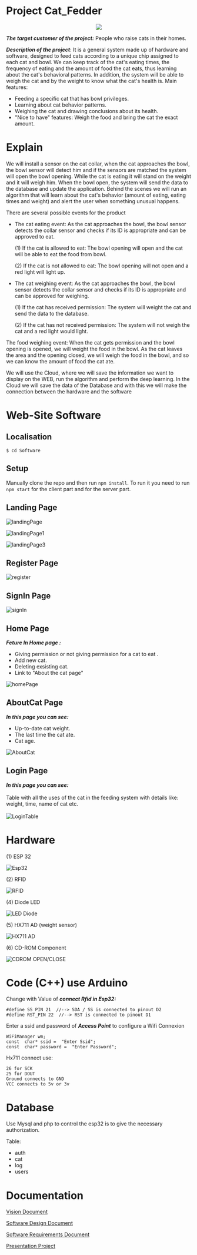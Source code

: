 
# Project Cat_Fedder



<p align="center">
  <img src="https://github.com/ShimonMimoun/Cat_Fedder/blob/master/Requirements%20Specification/PosterCatFeeder.jpg">
</p>


***The target customer of the project:***
 People who raise cats in their homes. 
 
 ***Description of the project***: 
 It is a general system made up of hardware and software, designed to feed cats according to a unique chip assigned to each cat and bowl. We can keep track of the cat's eating times, the frequency of eating and the amount of food the cat eats, thus learning about the cat's behavioral patterns. In addition, the system will be able to weigh the cat and by the weight to know what the cat's health is.
 Main features: 
 - Feeding a specific cat that has bowl privileges. 
 - Learning about cat behavior patterns. 
 - Weighing the cat and drawing conclusions about its health. 
 - "Nice to have" features: Weigh the food and bring the cat the exact amount.
 



# Explain
We will install a sensor on the cat collar, when the cat approaches the bowl, the bowl sensor will detect him and if the sensors are matched the system will open the bowl opening. While the cat is eating it will stand on the weight and it will weigh him. When the bowl open, the system will send the data to the database and update the application.
Behind the scenes we will run an algorithm that will learn about the cat's behavior (amount of eating, eating times and weight) and alert the user when something unusual happens.

There are several possible events for the product
- The cat eating event: As the cat approaches the bowl, the bowl sensor detects the collar sensor and checks if its ID is appropriate and can be approved to eat. 

	(1) If the cat is allowed to eat: The bowl opening will open and the cat will be able to 				eat the food from bowl. 
	
	(2) If the cat is not allowed to eat: The bowl opening will not open and a red light will light up. 


- The cat weighing event: As the cat approaches the bowl, the bowl sensor detects the collar sensor and checks if its ID is appropriate and can be approved for weighing.

	 (1) If the cat has received permission: The system will weight the cat and send the data to the database.

	 (2) If the cat has not received permission: The system will not weigh the cat and a red light would light. 

The food weighing event: When the cat gets permission and the bowl opening is opened, we will weight the food in the bowl. As the cat leaves the area and the opening closed, we will weigh the food in the bowl, and so we can know the amount of food the cat ate.

We will use the Cloud, where we will save the information we want to display on the WEB, run the algorithm and perform the deep learning. In the Cloud we will save the data of the Database and with this we will make the connection between the hardware and the software

# Web-Site Software

## Localisation 

    $ cd Software 

## Setup

Manually clone the repo and then run `npm install`.
To run it you need to run `npm start` for the client part and for the server part.
## Landing Page

![landingPage](https://user-images.githubusercontent.com/44939883/88576264-d56d7100-d04d-11ea-9b96-4d413e737def.JPG)

![landingPage1](https://user-images.githubusercontent.com/44939883/88577179-44979500-d04f-11ea-9b41-0649ae6d8c62.JPG)

![landingPage3](https://user-images.githubusercontent.com/44939883/88577825-4a41aa80-d050-11ea-91c5-5a55c990d35d.JPG)

## Register Page

![register](https://user-images.githubusercontent.com/44939883/88578009-8aa12880-d050-11ea-9891-e1f33e40ac7b.JPG)


## SignIn Page

![signIn](https://user-images.githubusercontent.com/44939883/88578021-8d038280-d050-11ea-9062-0da28721757d.JPG)

## Home Page

 ***Feture In Home page :***
 - Giving permission or not giving permission for a cat to eat . 
 - Add new cat. 
 - Deleting exsisting cat. 
 - Link to "About the cat page"
 

![homePage](https://user-images.githubusercontent.com/44939883/88581841-6c3e2b80-d056-11ea-91cc-768994827a2e.JPG)
## AboutCat Page
 ***In this page  you can see:***
 - Up-to-date cat weight.
 - The last time the cat ate. 
 - Cat age. 
 
![AboutCat](https://user-images.githubusercontent.com/44939883/88582821-f89d1e00-d057-11ea-9ee8-34c4d9b0802c.JPG)


## Login Page
***In this page  you can see:*** <br/><br/>
Table with all the uses of the cat in the feeding system with details like: weight, time, name of cat etc.<br/><br/>
![LoginTable](https://user-images.githubusercontent.com/44939883/88583469-fa1b1600-d058-11ea-8179-f6d6d42e8eb1.JPG)



# Hardware

(1) ESP 32
 
![Esp32](https://cdn.instructables.com/F1F/OE4A/JF2SVQRY/F1FOE4AJF2SVQRY.LARGE.jpg?auto=webp&frame=1&width=1024&fit=bounds)

(2) RFID 

![RFID](https://cdn.instructables.com/FBJ/E13M/JF2SVSY8/FBJE13MJF2SVSY8.LARGE.jpg?auto=webp&frame=1&fit=bounds)




(4) Diode LED 

![LED Diode](https://5.imimg.com/data5/DN/SE/MY-3299289/5mm-led-light-emitting-diode-500x500.jpg)

(5) HX711 AD (weight sensor) 

![HX711 AD](https://www.nyerekatech.com/wp-content/uploads/2019/10/Weight-Sensor-10-kg.jpg)



(6) CD-ROM Component

![CDROM OPEN/CLOSE](https://goughlui.com/wp-content/uploads/2017/12/2017120310001214.jpg)

# Code (C++) use Arduino

Change with Value of ***connect Rfid in Esp32:***

    #define SS_PIN 21  //--> SDA / SS is connected to pinout D2
    #define RST_PIN 22  //--> RST is connected to pinout D1


Enter a ssid and password of ***Access Point*** to configure a Wifi Connexion 

    WiFiManager wm;
    const  char* ssid =  "Enter Ssid";
    const  char* password =  "Enter Password";
    
Hx711 connect use: 

    26 for SCK
    25 for DOUT
    Ground connects to GND
    VCC connects to 5v or 3v
    


# Database

Use Mysql and php to control the esp32 is to give the necessary authorization.

Table:

- auth
- cat
- log
- users


# Documentation 



[Vision Document](https://github.com/ShimonMimoun/Cat_Fedder/blob/master/Requirements%20Specification/Vision.pdf)

[Software Design Document](https://github.com/ShimonMimoun/Cat_Fedder/blob/master/Requirements%20Specification/SDD.pdf)

[Software Requirements Document](https://github.com/ShimonMimoun/Cat_Fedder/blob/master/Requirements%20Specification/SRS.pdf)

[Presentation Project](https://github.com/ShimonMimoun/Cat_Fedder/raw/master/Requirements%20Specification/%D7%9E%D7%A6%D7%92%D7%AA%20%D7%A4%D7%A8%D7%95%D7%99%D7%99%D7%A7%D7%98%20%D7%92%D7%9E%D7%A8.pptx)

<!-- # Author

[Shimon Mimoun](https://www.linkedin.com/in/shimonmimoun/)  -->

